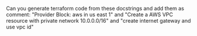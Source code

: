 Can you generate terraform code from these docstrings and add them as comment: "Provider Block: aws in us east 1" and "Create a AWS VPC resource with private network 10.0.0.0/16" and "create internet gateway and use vpc id"